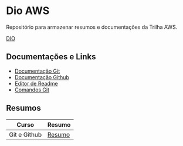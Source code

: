 # **Dio AWS**

Repositório para armazenar resumos e documentações da Trilha AWS.

[DIO](https//www.dio.me/)

## **Documentações e Links**
- [Documentação Git](https://git-scm.com/doc)
- [Documentação Github](https://docs.github.com/)
- [Editor de Readme](https://readme.so/)
- [Comandos Git](https://gitfluence.com/)

## **Resumos**

| **Curso** | **Resumo** |
|-------|--------|
| Git e Github |[Resumo](https://github.com/gabrielpaes97/dio-santander/blob/main/resumo/git%20e%20github.md)